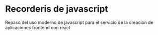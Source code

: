 # Recorderis de javascript

Repaso del uso moderno de javascript para el servicio de la creacion de aplicaciones frontend con react
